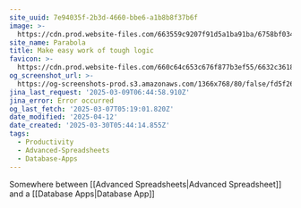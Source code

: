 ```yaml
---
site_uuid: 7e94035f-2b3d-4660-bbe6-a1b8b8f37b6f
image: >-
  https://cdn.prod.website-files.com/663559c9207f91d5a1ba91ba/6758bf034c4e5f674add5c84_generic-meta-lockup.png
site_name: Parabola
title: Make easy work of tough logic
favicon: >-
  https://cdn.prod.website-files.com/660c64c653c676f877b3ef55/6632c3618655aa755163b372_Favicon.png
og_screenshot_url: >-
  https://og-screenshots-prod.s3.amazonaws.com/1366x768/80/false/fd5f26c968e6e5e92fa0491702c5b24c401995dda0cf2a08cc5a0433a25fff92.jpeg
jina_last_request: '2025-03-09T06:44:58.910Z'
jina_error: Error occurred
og_last_fetch: '2025-03-07T05:19:01.820Z'
date_modified: '2025-04-12'
date_created: '2025-03-30T05:44:14.855Z'
tags:
  - Productivity
  - Advanced-Spreadsheets
  - Database-Apps
---
```




























Somewhere between [[Advanced Spreadsheets|Advanced Spreadsheet]] and a [[Database Apps|Database App]]

